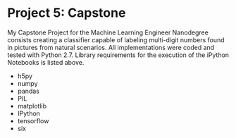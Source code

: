 # Project 5: Capstone

My Capstone Project for the Machine Learning Engineer Nanodegree consists creating a classifier capable of labeling multi-digit numbers found in pictures from natural scenarios. All implementations were coded and tested with Python 2.7. Library requirements for the execution of the iPython Notebooks is listed above.

* h5py
* numpy
* pandas
* PIL
* matplotlib
* IPython
* tensorflow
* six
